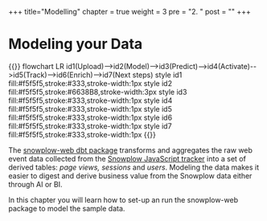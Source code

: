 +++
title="Modelling"
chapter = true
weight = 3
pre = "2. "
post = ""
+++

# Modeling your Data

{{<mermaid>}}
flowchart LR
    id1(Upload)-->id2(Model)-->id3(Predict)-->id4(Activate)-->id5(Track)-->id6(Enrich)-->id7(Next steps)
    style id1 fill:#f5f5f5,stroke:#333,stroke-width:1px
    style id2 fill:#f5f5f5,stroke:#6638B8,stroke-width:3px
    style id3 fill:#f5f5f5,stroke:#333,stroke-width:1px
    style id4 fill:#f5f5f5,stroke:#333,stroke-width:1px
    style id5 fill:#f5f5f5,stroke:#333,stroke-width:1px
    style id6 fill:#f5f5f5,stroke:#333,stroke-width:1px
    style id7 fill:#f5f5f5,stroke:#333,stroke-width:1px
{{</mermaid >}}

The [snowplow-web dbt package](https://hub.getdbt.com/snowplow/snowplow_web/latest/) transforms and aggregates the raw web event data collected from the [Snowplow JavaScript tracker](https://github.com/snowplow/snowplow-javascript-tracker) into a set of derived tables: *page views, sessions* and *users*. Modeling the data makes it easier to digest and derive business value from the Snowplow data either through AI or BI.

In this chapter you will learn how to set-up an run the snowplow-web package to model the sample data.